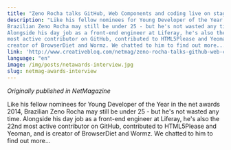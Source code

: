 ```yaml
---
title: "Zeno Rocha talks GitHub, Web Components and coding live on stage"
description: "Like his fellow nominees for Young Developer of the Year in the net awards 2014,
Brazilian Zeno Rocha may still be under 25 - but he's not wasted any time.
Alongside his day job as a front-end engineer at Liferay, he's also the 22nd
most active contributor on GitHub, contributed to HTML5Please and Yeoman, and is
creator of BrowserDiet and Wormz. We chatted to him to find out more..."
link: 'http://www.creativebloq.com/netmag/zeno-rocha-talks-github-web-components-and-coding-live-stage-21410625'
language: "en"
image: /img/posts/netawards-interview.jpg
slug: netmag-awards-interview
---
```


*Originally published in NetMagazine*

Like his fellow nominees for Young Developer of the Year in the net awards 2014,
Brazilian Zeno Rocha may still be under 25 - but he's not wasted any time.
Alongside his day job as a front-end engineer at Liferay, he's also the 22nd
most active contributor on GitHub, contributed to HTML5Please and Yeoman, and is
creator of BrowserDiet and Wormz. We chatted to him to find out more...